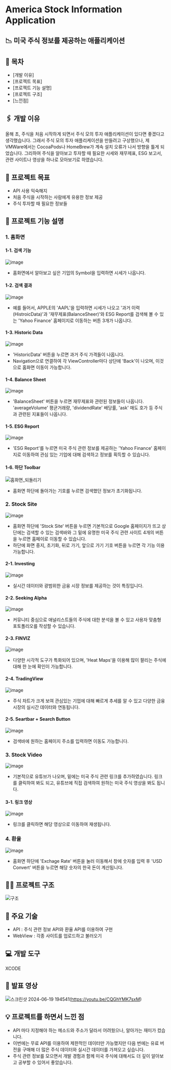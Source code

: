 #  America Stock Information Application
## 📉 미국 주식 정보를 제공하는 애플리케이션

## 📑 목차
- [개발 이유]
- [프로젝트 목표]
- [프로젝트 기능 설명]
- [프로젝트 구조]
- [느낀점]


## 🖇 개발 이유
올해 초, 주식을 처음 시작하게 되면서 주식 모의 투자 애플리케이션이 있다면 좋겠다고 생각했습니다.
그래서 주식 모의 투자 애플리케이션을 만들려고 구상했으나, 제 VMWare에서는 CocoaPods나 HomeBrew가
계속 설치 오류가 나서 방향을 틀게 되었습니다. 그리하여 주식을 알아보고 투자할 때 필요한 시세와 재무제표, ESG 보고서, 관련 사이트나 영상을 하나로 모아보기로 하였습니다.

## 🔎 프로젝트 목표
- API 사용 익숙해지
- 처음 주식을 시작하는 사람에게 유용한 정보 제공
- 주식 투자할 때 필요한 정보들

## 📂 프로젝트 기능 설명

### 1. 홈화면
#### 1-1. 검색 기능
![image](https://github.com/songjiyou/StockProject_2/assets/150700768/d77b5ea4-edd9-4dd2-a573-143b67c8147e)
- 홈화면에서 알아보고 싶은 기업의 Symbol을 입력하면 시세가 나옵니다.


#### 1-2. 검색 결과
![image](https://github.com/songjiyou/StockProject_2/assets/150700768/92e37ea5-aafa-458c-b764-946012f3aade)
- 예를 들어서, APPLE의 'AAPL'을 입력하면 시세가 나오고 '과거 이력(HistroicData)'과 '재무제표(BalanceSheer)'와 ESG Report를 검색해 볼 수 있는 'Yahoo Finance' 홈페이지로 이동하는 버튼 3개가 나옵니다.


#### 1-3. Historic Data
![image](https://github.com/songjiyou/StockProject_2/assets/150700768/8d1b8fec-acab-49c3-8fda-731d62bd7303)
- 'HistoricData' 버튼을 누르면 과거 주식 가격들이 나옵니다.
- Navigation으로 연결하여 각 ViewController마다 상단에 'Back'이 나오며, 이것으로 홈화면 이동이 가능합니다.


#### 1-4. Balance Sheet
![image](https://github.com/songjiyou/StockProject_2/assets/150700768/b84381eb-9f5f-4b9f-9b36-56ccb4c4e6f7)
- 'BalanceSheet' 버튼을 누르면 재무제표와 관련된 정보들이 나옵니다. 'averageVolume' 평균거래량, 'dividendRate' 배당률, 'ask' 매도 호가 등 주식과 관련된 지표들이 나옵니다.


#### 1-5. ESG Report
![image](https://github.com/songjiyou/StockProject_2/assets/150700768/9dd8bb75-2d91-47d1-bba9-74b6a372632c)
- 'ESG Report'를 누르면 미국 주식 관련 정보를 제공하는 'Yahoo Finance' 홈페이지로 이동하여 관심 있는 기업에 대해 검색하고 정보를 획득할 수 있습니다.


#### 1-6. 하단 Toolbar
![홈화면_되돌리기](https://github.com/songjiyou/StockProject_2/assets/150700768/6d7461c5-01a5-4966-ac7c-8c32978e1ee0)
- 홈화면 하단에 돌아가는 기호를 누르면 검색했던 정보가 초기화됩니다.


### 2. Stock Site
![image](https://github.com/songjiyou/StockProject_2/assets/150700768/06604235-acf3-4f1a-91e8-470c27a42707)
- 홈화면 하단에 'Stock Site' 버튼을 누르면 기본적으로 Google 홈페이지가 뜨고 상단에는 검색할 수 있는 검색바와 그 밑에 유명한 미국 주식 관련 사이트 4개의 버튼을 누르면 홈페이로 이동할 수 있습니다.
- 하단에 화면 중지, 초기화, 뒤로 가기, 앞으로 가기 기호 버튼을 누르면 각 기능 이용 가능합니다.


#### 2-1. Investing
![image](https://github.com/songjiyou/StockProject_2/assets/150700768/22dd4483-7e39-491d-8d6f-c67a618245bc)
- 실시간 데이터와 광범위한 금융 시장 정보를 제공하는 것이 특징입니다.


#### 2-2. Seeking Alpha
![image](https://github.com/songjiyou/StockProject_2/assets/150700768/6fc07ade-b89a-4c5b-af58-84d5252fe2bb)
- 커뮤니티 중심으로 애널리스트들의 주식에 대한 분석을 볼 수 있고 사용자 맞춤형 포토폴리오를 작성할 수 있습니다.

  
#### 2-3. FINVIZ
![image](https://github.com/songjiyou/StockProject_2/assets/150700768/18decc62-360a-4ca7-82ba-f2968082528d)
- 다양한 시각적 도구가 특화되어 있으며, 'Heat Maps'을 이용해 많이 팔리는 주식에 대해 한 눈에 확인이 가능합니다.


#### 2-4. TradingView
![image](https://github.com/songjiyou/StockProject_2/assets/150700768/92df6f75-82a6-4d5b-a535-608f98cb2f11)
- 주식 차트가 크게 보여 관심있는 기업에 대해 빠르게 추세를 알 수 있고 다양한 금융 시장의 실시간 데이터와 연동됩니다.


#### 2-5. Seartbar + Search Button
![image](https://github.com/songjiyou/StockProject_2/assets/150700768/5342f5f6-f837-4ebf-80ff-5c9ec1e8d7d9)

- 검색바에 원하는 홈페이지 주소를 입력하면 이동도 가능합니다.


### 3. Stock Video
![image](https://github.com/songjiyou/StockProject_2/assets/150700768/08d7d8e3-3798-460e-ba73-1d72b1b0e139)

- 기본적으로 유튜브가 나오며, 밑에는 미국 주식 관련 링크를 추가하였습니다. 링크를 클릭하여 봐도 되고, 유튜브에 직접 검색하여 원하는 미국 주식 영상을 봐도 됩니다.


#### 3-1. 링크 영상
![image](https://github.com/songjiyou/StockProject_2/assets/150700768/7328102c-ee9c-495e-a75f-560a6c9886c0)
- 링크를 클릭하면 해당 영상으로 이동하여 재생됩니다.


### 4. 환율
![image](https://github.com/songjiyou/StockProject_2/assets/150700768/f26b055a-af45-46ec-8f48-d51415868e67)
- 홈화면 하단에 'Exchage Rate' 버튼을 눌러 이동해서 창에 숫자를 입력 후 'USD Convert' 버튼을 누르면 해당 숫자의 한국 돈이 계산됩니다.


## ⛓️‍💥 프로젝트 구조
![구조](https://github.com/songjiyou/StockProject_2/assets/150700768/5a7d3be6-2d63-43f2-85f4-a89d8586ca29)


## 🔧 주요 기술
- API : 주식 관련 정보 API와 환율 API를 이용하여 구현
- WebView : 각종 사이트를 업로드하고 불러오기


## 💻 개발 도구
XCODE 


## 🔐 발표 영상
![스크린샷 2024-06-19 194541](https://github.com/songjiyou/StockProject_2/assets/150700768/5e980076-ddd1-4f14-a7c4-9aee5c6063b4)(https://youtu.be/CQGhYMK7sxM)



## 💡 프로젝트를 하면서 느낀 점
- API 마다 지정해야 하는 메소드와 주소가 달라서 어려웠으나, 알아가는 재미가 컸습니다.
- 이번에는 무료 API를 이용하여 제한적인 데이터만 가능했지만 다음 번에는 유료 버전을 구매해 더 많은 주식 데이터와 실시간 데이터를 가져오고 싶습니다.
- 주식 관련 정보를 모으면서 개발 경험과 함께 미국 주식에 대해서도 더 깊이 알아보고 공부할 수 있어서 좋았습니다.


